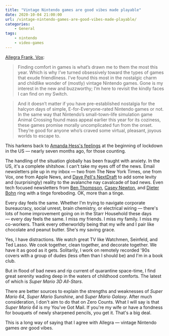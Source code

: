 ```yaml
---
title: "Vintage Nintendo games are good vibes made playable"
date: 2020-10-04 21:00:00
url: /vintage-nintendo-games-are-good-vibes-made-playable/
categories:
    - General
tags:
    - nintendo
    - video-games
---
```


[Allegra Frank, Vox](https://www.vox.com/culture/21452434/super-mario-3d-all-stars-nintendo-switch-games-like-animal-crossing):

> Finding comfort in games is what’s drawn me to them the most this year. Which is why I’ve turned obsessively toward the types of games that exude friendliness. I’ve found this most in the nostalgic charm and childlike wonder of (mostly) vintage Nintendo games. Gone is my interest in the new and buzzworthy; I’m here to revisit the kindly faces I can find on my Switch.

> And it doesn’t matter if you have pre-established nostalgia for the halcyon days of simple, E-for-Everyone-rated Nintendo games or not. In the same way that Nintendo’s small-town-life simulation game Animal Crossing found mass appeal earlier this year for its coziness, these games promise morally uncomplicated fun from the onset. They’re good for anyone who’s craved some virtual, pleasant, joyous worlds to escape to.

This harkens back to [Amanda Hess's feelings](/2020/03/29/the-comfort-of-childhood-media-during-lockdown/) at the beginning of lockdown in the US — nearly seven months ago, for those counting.

The handling of the situation globally has been fraught with anxiety. In the US, it's a complete shitshow. I can't take my eyes off of the news. Email newsletters pile up in my inbox — two from The New York Times, one from Vox, one from Apple News, and [Dave Pell's NextDraft](https://nextdraft.com) to add some levity and (surprisingly) reality to the avalanche nay cavalcade of bad news. Even tech focused newsletters from [Ben Thompson](https://stratechery.com), [Casey Newton](https://www.platformer.news), and [Dieter Bohn](https://www.theverge.com/pages/newsletters) ring with a tinge foreboding. OK, more than a tinge.

Every day feels the same. Whether I'm trying to navigate corporate bureaucracy, social unrest, brain chemistry, or electrical wiring — there's lots of home improvement going on in the Starr Household these days — every day feels the same. I miss my friends. I miss my family. I miss my co-workers. Thank every otherworldly being that my wife and I pair like chocolate and peanut butter. She's my saving grace.

Yes, I have distractions. We watch great TV like Watchmen, Seinfeld, and Ted Lasso. We cook together, clean together, and decorate together. We have it as good as it gets. Solitarily, I work on remotely recorded '90s covers with a group of dudes (less often than I should be) and I'm in a book club.

But in flood of bad news and rip current of quarantine space-time, I find great serenity wading deep in the waters of childhood comforts. The latest of which is *Super Mario 3D All-Stars*.

There are better sources to explain the strengths and weaknesses of *Super Mario 64*, *Super Mario Sunshine*, and *Super Mario Galaxy*. After much consideration, I don't aim to do that on Zero Counts. What I will say is that *Super Mario 64* is my You've Got Mail. If you're my wife or have a fondness for bouquets of newly sharpened pencils, you get it. That's a big deal.

This is a long way of saying that I agree with Allegra — vintage Nintendo games *are* good vibes.